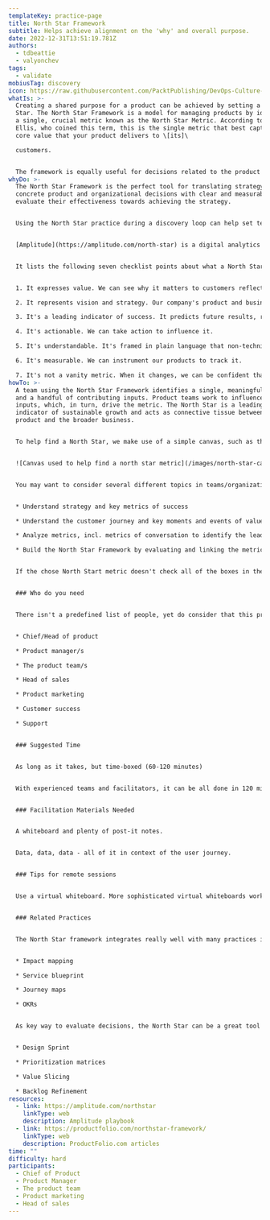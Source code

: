 ```yaml
---
templateKey: practice-page
title: North Star Framework
subtitle: Helps achieve alignment on the 'why' and overall purpose.
date: 2022-12-31T13:51:19.781Z
authors:
  - tdbeattie
  - valyonchev
tags:
  - validate
mobiusTag: discovery
icon: https://raw.githubusercontent.com/PacktPublishing/DevOps-Culture-and-Practice-with-OpenShift/master/figures/chapter8/figure-8-2.png
whatIs: >-
  Creating a shared purpose for a product can be achieved by setting a North
  Star. The North Star Framework is a model for managing products by identifying
  a single, crucial metric known as the North Star Metric. According to Sean
  Ellis, who coined this term, this is the single metric that best captures the
  core value that your product delivers to \[its]\

  customers. 


  The framework is equally useful for decisions related to the product as well as to operational aspects of the organization aligned to the product, e.g. Support, Customer Success, Product Marketing. The alternatives for a decision are evaluated against the potential impact on the metric.
whyDo: >-
  T﻿he North Star Framework is the perfect tool for translating strategy into
  concrete product and organizational decisions with clear and measurable way to
  evaluate their effectiveness towards achieving the strategy. 


  Using the North Star practice during a discovery loop can help set teams off in the right direction and achieve alignment between all its members and its stakeholders. It can also help teams achieve course correction or re-alignment if they've been running without a North Star. Having a North Star's information radiated on the wall and clearly in view of team members and interested stakeholders can help maintain focus on it and steer the team toward it.


  [Amplitude](https://amplitude.com/north-star) is a digital analytics company that has freely released an excellent playbook regarding the North Star Framework – what it is, why you might use it, and how to use it.  (check the links we love below)


  It lists the following seven checklist points about what a North Star Metric is:


  1. It expresses value. We can see why it matters to customers reflected in it

  2. It represents vision and strategy. Our company's product and business strategy are

  3. It's a leading indicator of success. It predicts future results, rather than reflecting past results.

  4. It's actionable. We can take action to influence it.

  5. It's understandable. It's framed in plain language that non-technical partners can understand.

  6. It's measurable. We can instrument our products to track it.

  7. It's not a vanity metric. When it changes, we can be confident that the change is meaningful and valuable, rather than being something that doesn't actually predict long-term success, even if it makes the team feel good about itself.
howTo: >-
  A team using the North Star Framework identifies a single, meaningful metric
  and a handful of contributing inputs. Product teams work to influence those
  inputs, which, in turn, drive the metric. The North Star is a leading
  indicator of sustainable growth and acts as connective tissue between the
  product and the broader business.


  To help find a North Star, we make use of a simple canvas, such as the one provided in Amplitude's playbook:


  ![Canvas used to help find a north star metric](/images/north-star-canvas.png " North Star playbook from Amplitude")


  Y﻿ou may want to consider several different topics in teams/organizations not experienced with the North Star Framework as a journey to get to a working framework:


  * Understand strategy and key metrics of success

  * U﻿nderstand the customer journey and key moments and events of value creation and value realization

  * A﻿nalyze metrics, incl. metrics of conversation to identify the leading indicators for the key events and moments, i.e. identify your North Star metric

  * B﻿uild the North Star Framework by evaluating and linking the metric to all initiatives, major product features in the backlog, OKRs, etc.


  I﻿f the chose North Start metric doesn't check all of the boxes in the checklist mentioned earlier, you face a serious risk of wasting precious time, efforts and materials with limited impact on your business. A continuous evaluation of the whole sociotechnical system is essential for good results. 


  ### Who do you need


  T﻿here isn't a predefined list of people, yet do consider that this practice aligns the whole organization to the strategy. As such you need multiple different perspectives to be represented, which we attempt to achieve by the following minimum roles listed:


  * C﻿hief/Head of product

  * P﻿roduct manager/s

  * T﻿he product team/s

  * H﻿ead of sales

  * P﻿roduct marketing

  * C﻿ustomer success

  * S﻿upport


  ### Suggested Time


  As long as it takes, but time-boxed (60-120 minutes)


  W﻿ith experienced teams and facilitators, it can be all done in 120 minutes. Others may need a few workshops to gain alignment on key topics before completing the framework


  ### Facilitation Materials Needed


  A whiteboard and plenty of post-it notes.


  D﻿ata, data, data - all of it in context of the user journey.


  ### Tips for remote sessions


  U﻿se a virtual whiteboard. More sophisticated virtual whiteboards work better. We love Miro.com


  ### Related Practices


  T﻿he North Star framework integrates really well with many practices in the Discovery part of the loop:


  * Impact mapping

  * Service blueprint

  * Journey maps

  * O﻿KRs


  A﻿s key way to evaluate decisions, the North Star can be a great tool for integrating with practices in the Options pivot:


  * D﻿esign Sprint

  * P﻿rioritization matrices 

  * V﻿alue Slicing

  * B﻿acklog Refinement
resources:
  - link: https://amplitude.com/northstar
    linkType: web
    description: Amplitude playbook
  - link: https://productfolio.com/northstar-framework/
    linkType: web
    description: ProductFolio.com articles
time: ""
difficulty: hard
participants:
  - Chief of Product
  - Product Manager
  - The product team
  - Product marketing
  - Head of sales
---
```

